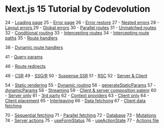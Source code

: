 # Next.js 15 Tutorial  by Codevolution

24 - [Loading page](https://www.youtube.com/watch?v=0OVg4ikUaz0)
25 - [Error page](https://www.youtube.com/watch?v=fWV5WPSbgdg) 
26 - [Error restore](https://www.youtube.com/watch?v=15beQR0DFMQ)
27 - [Nested errors](https://www.youtube.com/watch?v=ZPpNu0ybNZM)
28 - [Layout errors ](https://www.youtube.com/watch?v=-OAVelXX5sE)
29 - [Global errors](https://www.youtube.com/watch?v=ywUDMEVR3Mg)
30 - [Parallel routes](https://www.youtube.com/watch?v=697kNwfU-4M)
31 - [Unmatched routes](https://www.youtube.com/watch?v=N2Hjwj5ibjQ)
32 - [Conditional routing](https://www.youtube.com/watch?v=P-_P3J11_bE)
33 - [Intercepting routes](https://www.youtube.com/watch?v=FTiwIVxWC00)
34 - [Intercepting route paths](https://www.youtube.com/watch?v=U6aRqv7rzQ8)
35 - [Route handlers](https://www.youtube.com/watch?v=27Uj6BeIDV0)

38 - [Dynamic route handlers](https://www.youtube.com/watch?v=EBkKNzJURJM)

41 - [Query params](https://www.youtube.com/watch?v=LvRLbeBYkuo)

46 - [Route redirects](https://www.youtube.com/watch?v=L0iIzarEQ6Q)


48 - [CSR](https://www.youtube.com/watch?v=-FIUWaYXmTU) 
49 - [SSG/R](https://www.youtube.com/watch?v=R8ZwbehCGP0)
50 - [Suspense SSR](https://www.youtube.com/watch?v=cwjsoOZVK34)
51 - [RSC](https://www.youtube.com/watch?v=Nnr6w8vamUo)
52 - [Server & Client](https://www.youtube.com/watch?v=dMCSiA5gzkU)

54 - [Static rendering](https://www.youtube.com/watch?v=O6VFEwHujW0)
55 - [Dynamic routing](https://www.youtube.com/watch?v=Zmi8Ad8TBYY)
56 - [generateStaticParams](https://www.youtube.com/watch?v=09aGB_Q6cqE)
57 - [dynamicParams](https://www.youtube.com/watch?v=oEF3dyNgmcs)
58 - [Streaming](https://www.youtube.com/watch?v=oSf1gUDGJOA)
59 - [Client & server composition patenr](https://www.youtube.com/watch?v=HQcxPCDwTuE)
60 - [Server only](https://www.youtube.com/watch?v=BmcGheLzzT0) 
61 - [3rd party](https://www.youtube.com/watch?v=FJvUhHiihIQ)
62 - [Context providers](https://www.youtube.com/watch?v=ebOgXUPG3_k) 
63 - [Client only](https://www.youtube.com/watch?v=zVRVMTTVHes)
64 - [Client placement](https://www.youtube.com/watch?v=yJNuVay1SHw)
65 - [Interleaving](https://www.youtube.com/watch?v=PM_STAq4MSg)
66 - [Data fetchong](https://www.youtube.com/watch?v=DRsU93Lde2k)
67 - [Client data fetching](https://www.youtube.com/watch?v=7Kz4--kCBP0&t=2s)

70 - [Sequential fetching](https://www.youtube.com/watch?v=Fo4BZtzV2xQ)
71 - [Parallel fetching](https://www.youtube.com/watch?v=TLcuO9anpPo)
72 - [Database](https://www.youtube.com/watch?v=IUeSwzvz9i4)
73 - [Mutations](https://www.youtube.com/watch?v=F8DB4LM1dME)
74 - [Server actions](https://www.youtube.com/watch?v=xWFbnrTap3M)
75 - [useFormStatus](https://www.youtube.com/watch?v=o3M7RmsyiBU)
76 - [useActionState](https://www.youtube.com/watch?v=4-3K7SgoVf4)
77 - [Actions file](https://www.youtube.com/watch?v=UiQpt9b_ei4)
